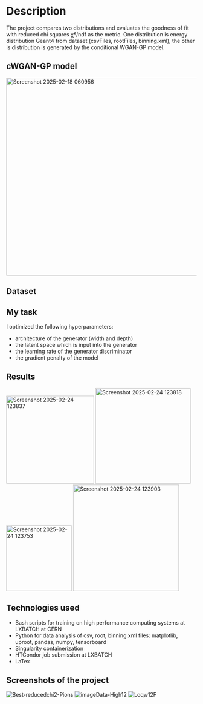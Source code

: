 # Description
The project compares two distributions and evaluates the goodness of fit with reduced chi squares χ²/ndf as the metric. 
One distribution is energy distribution Geant4 from dataset  (csvFiles, rootFiles, binning.xml), the other is distribution is generated by the conditional WGAN-GP model.

## cWGAN-GP model
<img width="522" alt="Screenshot 2025-02-18 060956" src="https://github.com/user-attachments/assets/7ad32fbe-d213-438d-9925-ff8e1b1205dc" />

## Dataset


## My task
I optimized the following hyperparameters:
- architecture of the generator (width and depth)
- the latent space which is input into the generator
- the learning rate of the generator discriminator
- the gradient penalty of the model

## Results
<img width="232" alt="Screenshot 2025-02-24 123837" src="https://github.com/user-attachments/assets/cfec9942-10c7-424a-ad78-d564bf65abcb" />
<img width="252" alt="Screenshot 2025-02-24 123818" src="https://github.com/user-attachments/assets/fdb1228a-cf15-4a21-b7e3-e9f3a0b616f7" />
<img width="173" alt="Screenshot 2025-02-24 123753" src="https://github.com/user-attachments/assets/b31ead50-5159-4b31-8786-ed3d2c426802" />
<img width="280" alt="Screenshot 2025-02-24 123903" src="https://github.com/user-attachments/assets/7b5729a0-7ac9-4e03-91dc-f35ca6517001" />



## Technologies used
- Bash scripts for training on high performance computing systems at LXBATCH at CERN
- Python for data analysis of csv, root, binning.xml files: matplotlib, uproot, pandas, numpy, tensorboard
- Singularity containerization
- HTCondor job submission at LXBATCH
- LaTex

## Screenshots of the project
![Best-reducedchi2-Pions](https://github.com/user-attachments/assets/cc81a3ae-6c27-48f7-b9f9-a07359e1f4dd)
![imageData-High12](https://github.com/user-attachments/assets/f8bc903f-efcc-470b-9d3d-0f4102934e1a)
![Loqw12F](https://github.com/user-attachments/assets/09fda5cd-c612-4019-8b18-1b243f18967b)








 






